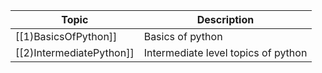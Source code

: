 
| Topic                    | Description                         |
| ------------------------ | ----------------------------------- |
| [[1)BasicsOfPython]]     | Basics of python                    |
| [[2)IntermediatePython]] | Intermediate level topics of python |
